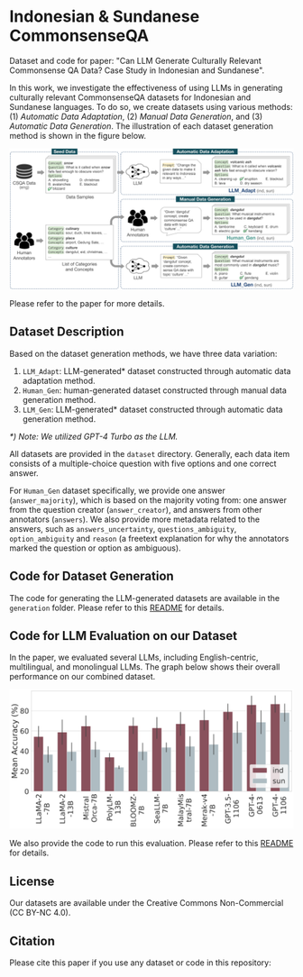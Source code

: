 # Indonesian & Sundanese CommonsenseQA

Dataset and code for paper: "Can LLM Generate Culturally Relevant Commonsense QA Data? Case Study in Indonesian and Sundanese".

In this work, we investigate the effectiveness of using LLMs in generating culturally relevant CommonsenseQA datasets for Indonesian and Sundanese languages. To do so, we create datasets using various methods: (1) _Automatic Data Adaptation_, (2) _Manual Data Generation_, and (3) _Automatic Data Generation_. The illustration of each dataset generation method is shown in the figure below.

![data generation](./img/data_generation_method_v3.jpg)

Please refer to the paper for more details.

## Dataset Description
Based on the dataset generation methods, we have three data variation:

1. `LLM_Adapt`: LLM-generated* dataset constructed through automatic data adaptation method.
2. `Human_Gen`: human-generated dataset constructed through manual data generation method.
3. `LLM_Gen`: LLM-generated* dataset constructed through automatic data generation method.

_*\) Note: We utilized GPT-4 Turbo as the LLM._

All datasets are provided in the `dataset` directory. Generally, each data item consists of a multiple-choice question with five options and one correct answer.

For `Human_Gen` dataset specifically, we provide one answer (`answer_majority`), which is based on the majority voting from: one answer from the question creator (`answer_creator`), and answers from other annotators (`answers`). We also provide more metadata related to the answers, such as `answers_uncertainty`, `questions_ambiguity`, `option_ambiguity` and `reason` (a freetext explanation for why the annotators marked the question or option as ambiguous).

## Code for Dataset Generation
The code for generating the LLM-generated datasets are available in the `generation` folder. Please refer to this [README](generation/README.md) for details.

## Code for LLM Evaluation on our Dataset
In the paper, we evaluated several LLMs, including English-centric, multilingual, and monolingual LLMs. The graph below shows their overall performance on our combined dataset.

![data evaluation](./img/overall_benchmark.png)

We also provide the code to run this evaluation. Please refer to this [README](evaluation/README.md) for details.

## License
Our datasets are available under the Creative Commons Non-Commercial (CC BY-NC 4.0).

## Citation
Please cite this paper if you use any dataset or code in this repository: